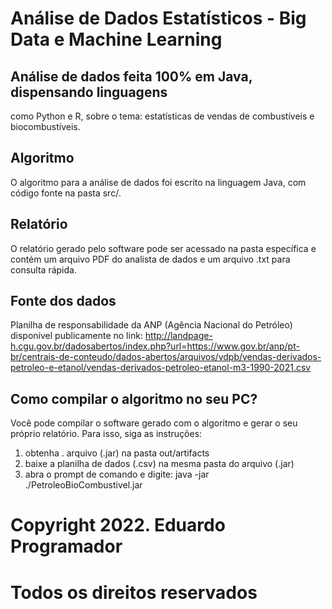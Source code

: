# Análise de Dados Estatísticos - Big Data e Machine Learning

## Análise de dados feita 100% em Java, dispensando linguagens 
como Python e R, sobre o tema: estatísticas de vendas de 
combustíveis e biocombustíveis.

## Algoritmo
O algoritmo para a análise de dados foi escrito na linguagem Java, 
com código fonte na pasta src/.

## Relatório
O relatório gerado pelo software pode ser acessado na pasta específica 
e contém um arquivo PDF do analista de dados e um arquivo .txt 
para consulta rápida.

## Fonte dos dados
Planilha de responsabilidade da ANP (Agência Nacional do 
Petróleo) disponível publicamente no link: http://landpage-h.cgu.gov.br/dadosabertos/index.php?url=https://www.gov.br/anp/pt-br/centrais-de-conteudo/dados-abertos/arquivos/vdpb/vendas-derivados-petroleo-e-etanol/vendas-derivados-petroleo-etanol-m3-1990-2021.csv 

## Como compilar o algoritmo no seu PC?
Você pode compilar o software gerado com o algoritmo e gerar o 
seu próprio relatório. Para isso, siga as instruções: 

1) obtenha . arquivo (.jar) na pasta out/artifacts
2) baixe a planilha de dados (.csv) na mesma pasta do arquivo (.jar)
3) abra o prompt de comando e digite: java -jar ./PetroleoBioCombustivel.jar

# Copyright 2022. Eduardo Programador
# Todos os direitos reservados


